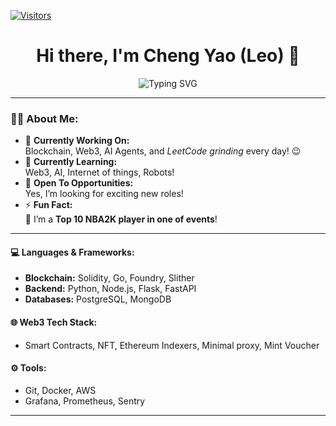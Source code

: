 <!-- markdownlint-disable MD041 MD010 MD033 -->
[![Visitors](https://api.visitorbadge.io/api/visitors?path=leowcy%2Fgithub-visitors-badge&label=VISITORS&labelColor=%23dce775&countColor=%2337d67a)](https://visitorbadge.io/status?path=leowcy%2Fgithub-visitors-badge)

<h1 align="center">Hi there, I'm Cheng Yao (Leo) 👋</h1>

<p align="center">
  <img src="https://readme-typing-svg.demolab.com?font=Fira+Code&weight=500&size=24&duration=4000&pause=1000&color=10b981&center=true&vCenter=true&width=435&lines=Blockchain+Engineer;Web3+Enthusiast;AI+Agent+Innovator;LeetCode+Grinder" alt="Typing SVG" />
</p>

---

### 👨‍💻 About Me:

- 🔭 **Currently Working On:**  
  Blockchain, Web3, AI Agents, and *LeetCode grinding* every day! 😉  
- 🌱 **Currently Learning:**  
  Web3, AI, Internet of things, Robots! 
- 🤔 **Open To Opportunities:**  
  Yes, I’m looking for exciting new roles!  
- ⚡ **Fun Fact:**  
  🏀 I’m a **Top 10 NBA2K player in one of events**!  

---

#### 💻 Languages & Frameworks:
- **Blockchain:** Solidity, Go, Foundry, Slither
- **Backend:** Python, Node.js, Flask, FastAPI
- **Databases:** PostgreSQL, MongoDB  

#### 🌐 Web3 Tech Stack:
- Smart Contracts, NFT, Ethereum Indexers, Minimal proxy, Mint Voucher

#### ⚙️ Tools:
- Git, Docker, AWS  
- Grafana, Prometheus, Sentry

---
